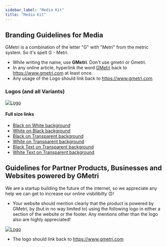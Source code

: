 ```yaml
---
sidebar_label: "Media Kit"
title: "Media Kit"
---
```


## Branding Guidelines for Media

GMetri is a combination of the letter "G" with "Metri" from the metric system. So it's spelt G - Metri.

* While writing the name, use **GMetri**. Don't use gmetri or Gmetri.
* In any online article, hyperlink the word [GMetri](https://www.gmetri.com) back to https://www.gmetri.com at least once. 
* Any usage of the Logo should link back to https://www.gmetri.com

### Logos (and all Variants)

[![Logo](https://s.vrgmetri.com/image/w_150,q_90/gb-web/common/logo/2022/GMetri_B_W.jpg)](https://www.gmetri.com)

#### Full size links

* [Black on White background](https://s.vrgmetri.com/gb-web/common/logo/2022/GMetri_B_W.jpg)
* [White on Black background](https://s.vrgmetri.com/gb-web/common/logo/2022/GMetri_W_B.jpg)
* [Black on Transparent background](https://s.vrgmetri.com/gb-web/common/logo/2022/GMetri_B_transparent.png)
* [White on Transparent background](https://s.vrgmetri.com/gb-web/common/logo/2022/GMetri_W_transparent.png)
* [Black Text on Transparent background](https://s.vrgmetri.com/gb-web/common/logo/2022/GMetri_B_text.png)
* [White Text on Transparent background](https://s.vrgmetri.com/gb-web/common/logo/2022/GMetri_W_text.png)

## Guidelines for Partner Products, Businesses and Websites powered by GMetri

We are a startup building the future of the internet, so we appreciate any help we can get to increase our online visbilibilty 😊!

* Your website should mention clearly that the product is powered by GMetri, by (but in no way limited to) using the following logo in either a section of the website or the footer. Any mentions other than the logo also are highly appreciated!

[![Logo](https://s.vrgmetri.com/image/w_150,q_90/gb-web/common/logo/2022/GMetri_B_W.jpg)](https://www.gmetri.com)

* The logo should link back to https://www.gmetri.com
